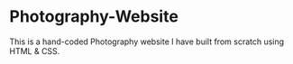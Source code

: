 # Photography-Website
This is a hand-coded Photography website I have built from scratch using HTML &amp; CSS.
